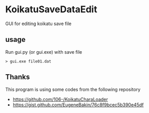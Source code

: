 # KoikatuSaveDataEdit

GUI for editing koikatu save file

## usage

Run gui.py (or gui.exe) with save file

```
> gui.exe file01.dat
```


## Thanks

This program is using some codes from the following repository

* https://github.com/106-/KoikatuCharaLoader
* https://gist.github.com/EugeneBakin/76c8f9bcec5b390e45df
